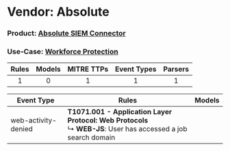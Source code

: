 Vendor: Absolute
================
### Product: [Absolute SIEM Connector](../ds_absolute_absolute_siem_connector.md)
### Use-Case: [Workforce Protection](../../../../UseCases/uc_workforce_protection.md)

| Rules | Models | MITRE TTPs | Event Types | Parsers |
|:-----:|:------:|:----------:|:-----------:|:-------:|
|   1   |   0    |     1      |      1      |    1    |

| Event Type          | Rules                                                                                                                   | Models |
| ------------------- | ----------------------------------------------------------------------------------------------------------------------- | ------ |
| web-activity-denied | <b>T1071.001 - Application Layer Protocol: Web Protocols</b><br> ↳ <b>WEB-JS</b>: User has accessed a job search domain |        |
